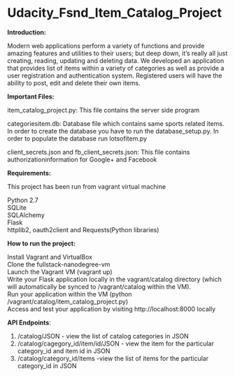 # Udacity_Fsnd_Item_Catalog_Project

**Introduction:**

Modern web applications perform a variety of functions and provide amazing features and utilities to their users; but deep down, it’s really all just creating, reading, updating and deleting data. We developed an application that provides  list of items within a variety of categories as well as provide a user registration and authentication system. Registered users will have the ability to post, edit and delete their own items.


**Important Files:**

item_catalog_project.py: This file contains the server side program</br>

categoriesitem.db: Database file which contains same sports related items. In order to create the database you have to run the database_setup.py. In order to populate the database run lotsofitem.py</br>

client_secrets.json and fb_client_secrets.json: This file contains authorizationinformation for Google+ and Facebook</br>

**Requirements:**

This project has been run from vagrant virtual machine</br>

Python 2.7</br>
SQLite</br>
SQLAlchemy</br>
Flask</br>
httplib2, oauth2client and Requests(Python libraries)</br>

**How to run the project:**

Install Vagrant and VirtualBox</br>
Clone the fullstack-nanodegree-vm</br>
Launch the Vagrant VM (vagrant up)</br>
Write your Flask application locally in the vagrant/catalog directory (which will automatically be synced to /vagrant/catalog within the VM).</br>
Run your application within the VM (python /vagrant/catalog/item_catalog_project.py)</br>
Access and test your application by visiting http://localhost:8000 locally</br>

**API Endpoints**:

1. /catalog/JSON - view the list of catalog categories in JSON</br>
2. /catalog/cagegory_id/item/id/JSON - view the item for the particular
   category_id and item id in JSON</br>
3. /catalog/category_id/items -view the list of items for the particular
   category_id in JSON</br>
